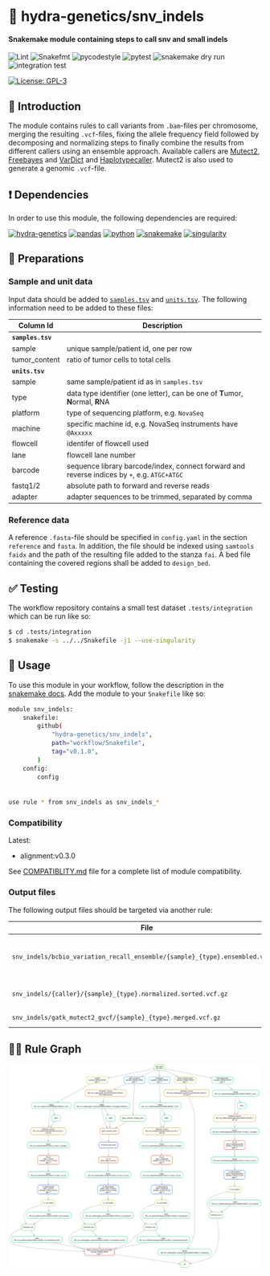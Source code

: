 # :snake: hydra-genetics/snv_indels

#### Snakemake module containing steps to call snv and small indels

![Lint](https://github.com/hydra-genetics/snv_indels/actions/workflows/lint.yaml/badge.svg?branch=develop)
![Snakefmt](https://github.com/hydra-genetics/snv_indels/actions/workflows/snakefmt.yaml/badge.svg?branch=develop)
![pycodestyle](https://github.com/hydra-genetics/snv_indels/actions/workflows/pycodestyle.yaml/badge.svg?branch=develop)
![pytest](https://github.com/hydra-genetics/snv_indels/actions/workflows/pytest.yaml/badge.svg?branch=develop)
![snakemake dry run](https://github.com/hydra-genetics/prealignment/actions/workflows/snakemake-dry-run.yaml/badge.svg?branch=develop)
![integration test](https://github.com/hydra-genetics/prealignment/actions/workflows/integration.yaml/badge.svg?branch=develop)

[![License: GPL-3](https://img.shields.io/badge/License-GPL3-yellow.svg)](https://opensource.org/licenses/gpl-3.0.html)

## :speech_balloon: Introduction

The module contains rules to call variants from `.bam`-files per chromosome, merging
the resulting `.vcf`-files, fixing the allele frequency field followed by decomposing
and normalizing steps to finally combine the results from different callers using
an ensemble approach. Available callers are [Mutect2](https://gatk.broadinstitute.org/hc/en-us/articles/360037593851-Mutect2),
[Freebayes](https://github.com/freebayes/freebayes) and [VarDict](https://github.com/AstraZeneca-NGS/VarDict) and [Haplotypecaller](https://gatk.broadinstitute.org/hc/en-us/articles/360037225632-HaplotypeCaller).
Mutect2 is also used to generate a genomic `.vcf`-file.

## :heavy_exclamation_mark: Dependencies

In order to use this module, the following dependencies are required:

[![hydra-genetics](https://img.shields.io/badge/hydragenetics-v0.9.2-blue)](https://github.com/hydra-genetics/)
[![pandas](https://img.shields.io/badge/pandas-1.3.1-blue)](https://pandas.pydata.org/)
[![python](https://img.shields.io/badge/python-3.8-blue)](https://www.python.org/)
[![snakemake](https://img.shields.io/badge/snakemake-6.10.0-blue)](https://snakemake.readthedocs.io/en/stable/)
[![singularity](https://img.shields.io/badge/singularity-3.0.0-blue)](https://sylabs.io/docs/)

## :school_satchel: Preparations

### Sample and unit data

Input data should be added to [`samples.tsv`](https://github.com/hydra-genetics/prealignment/blob/develop/config/samples.tsv)
and [`units.tsv`](https://github.com/hydra-genetics/prealignment/blob/develop/config/units.tsv).
The following information need to be added to these files:

| Column Id | Description |
| --- | --- |
| **`samples.tsv`** |
| sample | unique sample/patient id, one per row |
| tumor_content | ratio of tumor cells to total cells |
| **`units.tsv`** |
| sample | same sample/patient id as in `samples.tsv` |
| type | data type identifier (one letter), can be one of **T**umor, **N**ormal, **R**NA |
| platform | type of sequencing platform, e.g. `NovaSeq` |
| machine | specific machine id, e.g. NovaSeq instruments have `@Axxxxx` |
| flowcell | identifer of flowcell used |
| lane | flowcell lane number |
| barcode | sequence library barcode/index, connect forward and reverse indices by `+`, e.g. `ATGC+ATGC` |
| fastq1/2 | absolute path to forward and reverse reads |
| adapter | adapter sequences to be trimmed, separated by comma |

### Reference data

A reference `.fasta`-file should be specified in `config.yaml` in the section `reference` and `fasta`.
In addition, the file should be indexed using `samtools faidx` and the path of the resulting
file added to the stanza `fai`. A bed file containing the covered regions shall be added
to `design_bed`.

## :white_check_mark: Testing

The workflow repository contains a small test dataset `.tests/integration` which can be run like so:

```bash
$ cd .tests/integration
$ snakemake -s ../../Snakefile -j1 --use-singularity
```

## :rocket: Usage

To use this module in your workflow, follow the description in the
[snakemake docs](https://snakemake.readthedocs.io/en/stable/snakefiles/modularization.html#modules).
Add the module to your `Snakefile` like so:

```bash
module snv_indels:
    snakefile:
        github(
            "hydra-genetics/snv_indels",
            path="workflow/Snakefile",
            tag="v0.1.0",
        )
    config:
        config


use rule * from snv_indels as snv_indels_*
```

### Compatibility

Latest:
 - alignment:v0.3.0

 See [COMPATIBLITY.md](../master/COMPATIBLITY.md) file for a complete list of module compatibility.

### Output files

The following output files should be targeted via another rule:

| File | Description |
|---|---|
| `snv_indels/bcbio_variation_recall_ensemble/{sample}_{type}.ensembled.vcf.gz` | combined `.vcf` generated by ensemble |
| `snv_indels/{caller}/{sample}_{type}.normalized.sorted.vcf.gz` | sorted `.vcf.gz` for each caller |
| `snv_indels/gatk_mutect2_gvcf/{sample}_{type}.merged.vcf.gz` | genomic `.vcf` |

## :judge: Rule Graph

![rule_graph](images/rulegraph.svg)
